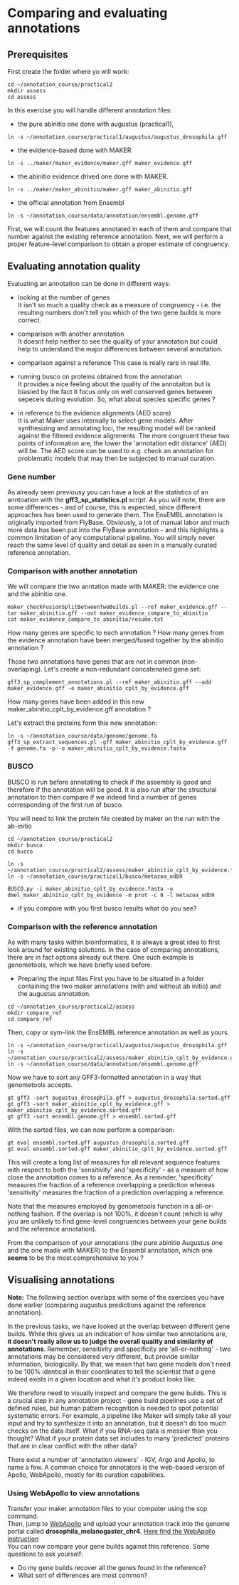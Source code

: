 # Comparing and evaluating annotations

## Prerequisites  

First create the folder where yo will work:  
```
cd ~/annotation_course/practical2
mkdir assess
cd assess
```

In this exercise you will handle different annotation files: 

 * the pure abinitio one done with augustus (practical1),
 ```
 ln -s ~/annotation_course/practical1/augustus/augustus_drosophila.gff 
 ```

 * the evidence-based done with MAKER
  ```
 ln -s ../maker/maker_evidence/maker.gff maker_evidence.gff 
 ```
 
 * the abinitio evidence drived one done with MAKER.
  ```
 ln -s ../maker/maker_abinitio/maker.gff maker_abinitio.gff
 ```
 
 * the official annotation from Ensembl
  ```
 ln -s ~/annotation_course/data/annotation/ensembl.genome.gff
 ```
 
 First, we will count the features annotated in each of them and compare that number against the existing reference annotation. Next, we will perform a proper feature-level comparison to obtain a proper estimate of congruency.

## Evaluating annotation quality

Evaluating an annotation can be done in different ways:

 * looking at the number of genes  
It isn't so much a quality check as a measure of congruency - i.e. the resulting numbers don't tell you which of the two gene builds is more correct.

 * comparison with another annotation  
 It doesnt help neither to see the quality of your annotation but could help to understand the major differences between several annotation.

 * comparison against a reference
 This case is really rare in real life.
 
 * running busco on proteins obtained from the annotation  
 It provides a nice feeling about the quality of the annotaiton but is biasied by the fact it focus only on well conserved genes between sepeceis during evolution. So, what about species specific genes ?
 
 * in reference to the evidence alignments (AED score)  
 It is what Maker uses internally to select gene models. After synthesizing and annotating loci, the resulting model will be ranked against the filtered evidence alignments. The more congruent these two points of information are, the lower the 'annotation edit distance' (AED) will be. The AED score can be used to e.g. check an annotation for problematic models that may then be subjected to manual curation.

### Gene number

As already seen previousy you can have a look at the statistics of an anntoation with the **gff3_sp_statistics.pl** script.
As you will note, there are some differences - and of course, this is expected, since different approaches has been used to generate them. The EnsEMBL annotation is originally imported from FlyBase. Obviously, a lot of manual labor and much more data has been put into the FlyBase annotation - and this highlights a common limitation of any computational pipeline. You will simply never reach the same level of quality and detail as seen in a manually curated reference annotation.

### Comparison with another annotation

We will compare the two anntation made with MAKER: the evidence one and the abinitio one.
```
maker_checkFusionSplitBetweenTwoBuilds.pl --ref maker_evidence.gff --tar maker_abinitio.gff --out maker_evidence_compare_to_abinitio
cat maker_evidence_compare_to_abinitio/resume.txt
```

How many genes are specific to each annotation ? How many genes from the evidence annotation have been merged/fused together by the abinitio annotation ?

Those two annotations have genes that are not in common (non-overlaping). Let's create a non-redundant concatenated gene set:
```
gff3_sp_complement_annotations.pl --ref maker_abinitio.gff --add maker_evidence.gff -o maker_abinitio_cplt_by_evidence.gff
```
How many genes have been added in this new maker_abinitio_cplt_by_evidence.gff annotation ?

Let's extract the proteins form this new annotation:
```
ln -s ~/annotation_course/data/genome/genome.fa
gff3_sp_extract_sequences.pl -gff maker_abinitio_cplt_by_evidence.gff -f genome.fa -p -o maker_abinitio_cplt_by_evidence.fasta
```

### BUSCO

BUSCO is run before annotating to check if the assembly is good and therefore if the annotation will be good. It is also run after the structural annotation to then compare if we indeed find a number of genes corresponding of the first run of busco.

You will need to link the protein file created by maker on the run with the ab-initio
```
cd ~/annotation_course/practical2
mkdir busco
cd busco

ln -s  ~/annotation_course/practical2/assess/maker_abinitio_cplt_by_evidence.fasta
ln -s ~/annotation_course/practical1/busco/metazoa_odb9

BUSCO.py -i maker_abinitio_cplt_by_evidence.fasta -o dmel_maker_abinitio_cplt_by_evidence -m prot -c 8 -l metazoa_odb9
```
 * if you compare with you first busco results what do you see?

### Comparison with the reference annotation

As with many tasks within bioinformatics, it is always a great idea to first look around for existing solutions. In the case of comparing annotations, there are in fact options already out there. One such example is genometools, which we have briefly used before.


 * Preparing the input files
First you have to be situated in a folder containing the two maker annotations (with and without ab initio) and the augustus annotation. 
```
cd ~/annotation_course/practical2/assess
mkdir compare_ref
cd compare_ref
```

Then, copy or sym-link the EnsEMBL reference annotation as well as yours.
```
ln -s ~/annotation_course/practical1/augustus/augustus_drosophila.gff
ln -s ~/annotation_course/practical2/assess/maker_abinitio_cplt_by_evidence.gff 
ln -s ~/annotation_course/data/annotation/ensembl.genome.gff
```

Now we have to sort any GFF3-formatted annotation in a way that genometools accepts.
```
gt gff3 -sort augustus_drosophila.gff > augustus_drosophila.sorted.gff
gt gff3 -sort maker_abinitio_cplt_by_evidence.gff > maker_abinitio_cplt_by_evidence.sorted.gff 
gt gff3 -sort ensembl.genome.gff > ensembl.sorted.gff 
```

With the sorted files, we can now perform a comparison:
```
gt eval ensembl.sorted.gff augustus_drosophila.sorted.gff
gt eval ensembl.sorted.gff maker_abinitio_cplt_by_evidence.sorted.gff
```
This will create a long list of measures for all relevant sequence features with respect to both the 'sensitivity' and 'specificity' - as a measure of how close the annotation comes to a reference. As a reminder, 'specificity' measures the fraction of a reference overlapping a prediction whereas 'sensitivity' measures the fraction of a prediction overlapping a reference.

Note that the measures employed by genometools function in a all-or-nothing fashion. If the overlap is not 100%, it doesn't count (which is why you are unlikely to find gene-level congruencies between your gene builds and the reference annotation).  

From the comparison of your annotations (the pure abinitio Augustus one and the one made with MAKER) to the Ensembl annotation, which one **seems** to be the most comprehensive to you ?

## Visualising annotations

**Note:** The following section overlaps with some of the exercises you have done earlier (comparing augustus predictions against the reference annotation).

In the previous tasks, we have looked at the overlap between different gene builds. While this gives us an indication of how similar two annotations are, **it doesn't really allow us to judge the overall quality and similarity of annotations**. Remember, sensitivity and specificity are 'all-or-nothing' - two annotations may be considered very different, but provide similar information, biologically. By that, we mean that two gene models don't need to be 100% identical in their coordinates to tell the scientist that a gene indeed exists in a given location and what it's product looks like.

We therefore need to visually inspect and compare the gene builds. This is a crucial step in any annotation project - gene build pipelines use a set of defined rules, but human pattern recognition is needed to spot potential systematic errors. For example, a pipeline like Maker will simply take all your input and try to synthesize it into an annotation, but it doesn't do too much checks on the data itself. What if you RNA-seq data is messier than you thought? What if your protein data set includes to many 'predicted' proteins that are in clear conflict with the other data?

There exist a number of 'annotation viewers' - IGV, Argo and Apollo, to name a few. A common choice for annotators is the web-based version of Apollo, WebApollo, mostly for its curation capabilities.

### Using WebApollo to view annotations
Transfer your maker annotation files to your computer using the scp command.  
Then, jump to [WebApollo](http://annotation-prod.scilifelab.se:8080/NBIS_course/) and upload your annotation track into the genome portal called **drosophila\_melanogaster\_chr4**. [Here find the WebApollo instruction](UsingWebapollo)  
You can now compare your gene builds against this reference. Some questions to ask yourself:

- Do my gene builds recover all the genes found in the reference?  
- What sort of differences are most common?  
